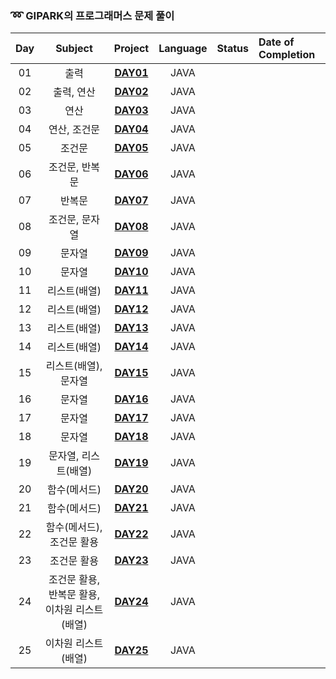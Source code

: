 ### ➿ GIPARK의 프로그래머스 문제 풀이

| Day |           Subject           |       Project        | Language | Status | Date of Completion |
|:---:|:---------------------------:|:--------------------:|:--------:|:------:|:-------------------|
| 01  |             출력              | **[DAY01](./Day01)** |   JAVA   |        |                    |
| 02  |           출력, 연산            | **[DAY02](./Day02)** |   JAVA   |        |                    |
| 03  |             연산              | **[DAY03](./Day03)** |   JAVA   |        |                    |
| 04  |           연산, 조건문           | **[DAY04](./Day04)** |   JAVA   |        |                    |
| 05  |             조건문             | **[DAY05](./Day05)** |   JAVA   |        |                    |
| 06  |          조건문, 반복문           | **[DAY06](./Day06)** |   JAVA   |        |                    |
| 07  |             반복문             | **[DAY07](./Day07)** |   JAVA   |        |                    |
| 08  |          조건문, 문자열           | **[DAY08](./Day08)** |   JAVA   |        |                    |
| 09  |             문자열             | **[DAY09](./Day09)** |   JAVA   |        |                    |
| 10  |             문자열             | **[DAY10](./Day10)** |   JAVA   |        |                    |
| 11  |           리스트(배열)           | **[DAY11](./Day11)** |   JAVA   |        |                    |
| 12  |           리스트(배열)           | **[DAY12](./Day12)** |   JAVA   |        |                    |
| 13  |           리스트(배열)           | **[DAY13](./Day13)** |   JAVA   |        |                    |
| 14  |           리스트(배열)           | **[DAY14](./Day14)** |   JAVA   |        |                    |
| 15  |        리스트(배열), 문자열         | **[DAY15](./Day15)** |   JAVA   |        |                    |
| 16  |             문자열             | **[DAY16](./Day16)** |   JAVA   |        |                    |
| 17  |             문자열             | **[DAY17](./Day17)** |   JAVA   |        |                    |
| 18  |             문자열             | **[DAY18](./Day18)** |   JAVA   |        |                    |
| 19  |        문자열, 리스트(배열)         | **[DAY19](./Day19)** |   JAVA   |        |                    |
| 20  |           함수(메서드)           | **[DAY20](./Day20)** |   JAVA   |        |                    |
| 21  |           함수(메서드)           | **[DAY21](./Day21)** |   JAVA   |        |                    |
| 22  |       함수(메서드), 조건문 활용       | **[DAY22](./Day22)** |   JAVA   |        |                    |
| 23  |           조건문 활용            | **[DAY23](./Day23)** |   JAVA   |        |                    |
| 24  | 조건문 활용, 반복문 활용, 이차원 리스트(배열) | **[DAY24](./Day24)** |   JAVA   |        |                    |
| 25  |         이차원 리스트(배열)         | **[DAY25](./Day25)** |   JAVA   |        |                    |
